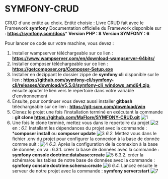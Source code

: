 # SYMFONY-CRUD
CRUD d'une entité au choix. Entité choisie : Livre
CRUD fait avec le Framework **symfony**
Documentation officielle du Framework disponible sur : **https://symfony.com/docs***
**Version PHP : 8**
**Version SYMFONY : 6**

Pour lancer ce code sur votre machine, vous devez :
1. Installer wampserver téléchargeable sur ce lien : **https://www.wampserver.com/en/download-wampserver-64bits/**
2. Installer composer téléchargeable sur ce lien : **https://getcomposer.org/Composer-Setup.exe**
3. Installer en dezippant le dossier zippé de **symfony cli** disponible sur le lien : **https://github.com/symfony-cli/symfony-cli/releases/download/v5.5.0/symfony-cli_windows_amd64.zip**, ensuite ajouter le lien vers le repertoire dans votre variable d'environnement
4. Ensuite, pour continuer vous devez aussi installer **gitbash** téléchargeable sur ce lien : **https://git-scm.com/download/win**
5. Clonez le projet une fois l'installation terminé en exécutant la commande : **git clone https://github.com/MaFlore/SYMFONY-CRUD.git** ![1](https://github.com/MaFlore/SYMFONY-CRUD/blob/main/git-clone.png)
6. Une fois le clone terminé, mettez vous dans le repertoire du projet ![2](https://github.com/MaFlore/SYMFONY-CRUD/blob/main/repertoire-symfony-crud.png) en :
    *6.1.* Installant les dépendances du projet avec la commande : ***composer install** ou **composer update** ![3](https://github.com/MaFlore/SYMFONY-CRUD/blob/main/composer-install.png)
    *6.2.* Mettez vous dans le fichier .env du projet pour configurer la connexion à la base de donnée comme suit : ![4](https://github.com/MaFlore/SYMFONY-CRUD/blob/main/env.png)
    *6.3.* Après la configuration de la connexion à la base de donnée, on va :
        6.3.1. créer la base de données avec la commande : **symfony console doctrine:database:create** ![5](https://github.com/MaFlore/SYMFONY-CRUD/blob/main/generate-database.png)
        6.3.2. créer la schéma/ou les tables de notre base de données avec la commande : **symfony console doctrine:schema:create** ![6](https://github.com/MaFlore/SYMFONY-CRUD/blob/main/generate-table.png)
    *6.4.* Lancez ensuite le serveur de notre projet avec la commande : **symfony server:start** ![7](https://github.com/MaFlore/SYMFONY-CRUD/blob/main/launch-server.png)